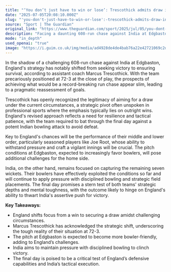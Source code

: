 ```yaml
---
title: "‘You don’t just have to win or lose’: Trescothick admits draw in England’s thoughts for final day"
date: "2025-07-05T20:08:10.000Z"
slug: "'you-don't-just-have-to-win-or-lose':-trescothick-admits-draw-in-england's-thoughts-for-final-day"
source: "Sport | The Guardian"
original_link: "https://www.theguardian.com/sport/2025/jul/05/you-dont-just-have-to-win-or-lose-trescothick-admits-draw-in-englands-thoughts-for-final-day"
description: "Facing a daunting 608-run chase against India at Edgbaston, England has pivoted from pursuing a win to focusing on securing a draw, indicated by assistant coach Marcus Trescothick. With England at a precarious 72-3, the likelihood of setting a new record for the highest successful run chase seems increasingly remote. This strategic shift aims to leverage the resilience of players like Joe Root, who will be pivotal in batting through the final day to fend off a strong Indian bowling attack. India, meanwhile, is intent on taking the remaining seven wickets, leveraging favorable bowling conditions. The outcome hinges on England's defensive play against India's aggressive bowling strategy."
mode: "in_depth"
used_openai: "true"
image: "https://i.guim.co.uk/img/media/ad4928de4de4bab76a22e42721069c2daf4fef78/370_0_3333_2666/master/3333.jpg?width=1200&height=630&quality=85&auto=format&fit=crop&overlay-align=bottom%2Cleft&overlay-width=100p&overlay-base64=L2ltZy9zdGF0aWMvb3ZlcmxheXMvdGctZGVmYXVsdC5wbmc&enable=upscale&s=8d7125c7137128fd8ea71ddb13037cba"
---
```


In the shadow of a challenging 608-run chase against India at Edgbaston, England's strategy has notably shifted from seeking victory to ensuring survival, according to assistant coach Marcus Trescothick. With the team precariously positioned at 72-3 at the close of play, the prospects of achieving what would be a record-breaking run chase appear slim, leading to a pragmatic reassessment of goals.

Trescothick has openly recognized the legitimacy of aiming for a draw under the current circumstances, a strategic pivot often unspoken in professional sports where the emphasis typically lies on outright wins. England's revised approach reflects a need for resilience and tactical patience, with the team required to bat through the final day against a potent Indian bowling attack to avoid defeat.

Key to England's chances will be the performance of their middle and lower order, particularly seasoned players like Joe Root, whose ability to withstand pressure and craft a vigilant innings will be crucial. The pitch conditions at Edgbaston, expected to increasingly favor bowlers, will pose additional challenges for the home side.

India, on the other hand, remains focused on capturing the remaining seven wickets. Their bowlers have effectively exploited the conditions so far and will continue to apply pressure with disciplined bowling and strategic field placements. The final day promises a stern test of both teams' strategic depths and mental toughness, with the outcome likely to hinge on England's ability to thwart India's assertive push for victory.

**Key Takeaways:**
- England shifts focus from a win to securing a draw amidst challenging circumstances.
- Marcus Trescothick has acknowledged the strategic shift, underscoring the tough reality of their situation at 72-3.
- The pitch at Edgbaston is expected to become more bowler-friendly, adding to England’s challenges.
- India aims to maintain pressure with disciplined bowling to clinch victory.
- The final day is poised to be a critical test of England’s defensive capabilities and India’s tactical execution.
